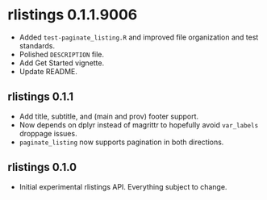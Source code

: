 # rlistings 0.1.1.9006
 * Added `test-paginate_listing.R` and improved file organization and test 
   standards.
 * Polished `DESCRIPTION` file.
 * Add Get Started vignette.
 * Update README.

## rlistings 0.1.1
 * Add title, subtitle, and (main and prov) footer support.
 * Now depends on dplyr instead of magrittr to hopefully avoid `var_labels` droppage issues.
 * `paginate_listing` now supports pagination in both directions.

## rlistings 0.1.0
 * Initial experimental rlistings API. Everything subject to change.

